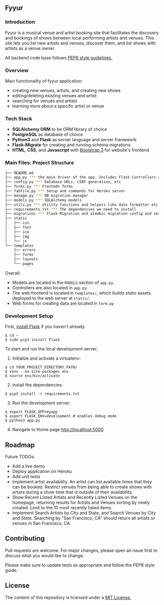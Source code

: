 Fyyur
-----

### Introduction

Fyyur is a musical venue and artist booking site that facilitates the discovery and bookings of shows between local performing artists and venues. This site lets you list new artists and venues, discover them, and list shows with artists as a venue owner.

All backend code base follows [PEP8 style guidelines.](https://www.python.org/dev/peps/pep-0008)

### Overview

Main functionality of fyyur application:

* creating new venues, artists, and creating new shows
* editing/deleting existing venues and artist
* searching for venues and artists
* learning more about a specific artist or venue

### Tech Stack

* **SQLAlchemy ORM** to be ORM library of choice
* **PostgreSQL** as database of choice
* **Python3** and **Flask** as server language and server framework
* **Flask-Migrate** for creating and running schema migrations
* **HTML**, **CSS**, and **Javascript** with [Bootstrap 3](https://getbootstrap.com/docs/3.4/customize/) for website's frontend

### Main Files: Project Structure

  ```sh
  ├── README.md
  ├── app.py *** the main driver of the app. Includes Flask Controllers and Endpoints
  ├── config.py *** Database URLs, CSRF generation, etc
  ├── forms.py *** Frontedn forms
  ├── fabfile.py *** Setup and commands for Heroku server
  ├── manage.py *** DB migration manager
  ├── models.py *** SQLAlchemy models
  ├── utils.py *** Utility functions and helpers like date formatter etc.
  ├── requirements.txt *** The dependencies we need to install
  ├── migrations *** Flask-Migration and alembic migration config and versions
  ├── static
  │   ├── css 
  │   ├── font
  │   ├── ico
  │   ├── img
  │   └── js
  └── templates
      ├── errors
      ├── forms
      ├── layouts
      └── pages
  ```

Overall:
* Models are located in the `MODELS` section of `app.py`.
* Controllers are also located in `app.py`.
* The web frontend is located in `templates/`, which builds static assets deployed to the web server at `static/`.
* Web forms for creating data are located in `form.py`

### Development Setup

First, [install Flask](http://flask.pocoo.org/docs/1.0/installation/#install-flask) if you haven't already.

  ```
  $ cd ~
  $ sudo pip3 install Flask
  ```

To start and run the local development server,

1. Initialize and activate a virtualenv:
  ```
  $ cd YOUR_PROJECT_DIRECTORY_PATH/
  $ venv --no-site-packages env
  $ source env/bin/activate
  ```

2. Install the dependencies:
  ```
  $ pip3 install -r requirements.txt
  ```

3. Run the development server:
  ```
  $ export FLASK_APP=myapp
  $ export FLASK_ENV=development # enables debug mode
  $ python3 app.py
  ```

4. Navigate to Home page [http://localhost:5000](http://localhost:5000)

## Roadmap

Future TODOs:
* Add a live demo
* Deploy application on Heroku
* Add unit tests
* Implement artist availability. An artist can list available times that they can be booked. Restrict venues from being able to create shows with artists during a show time that is outside of their availability.
* Show Recent Listed Artists and Recently Listed Venues on the homepage, returning results for Artists and Venues sorting by newly created. Limit to the 10 most recently listed items.
* Implement Search Artists by City and State, and Search Venues by City and State. Searching by "San Francisco, CA" should return all artists or venues in San Francisco, CA.

## Contributing
Pull requests are welcome. For major changes, please open an issue first to discuss what you would like to change.

Please make sure to update tests as appropriate and follow the PEP8 style guide.

## License

The content of this repository is licensed under a [MIT License.](https://github.com/jurayev/fyyur/blob/master/LICENSE.md)
